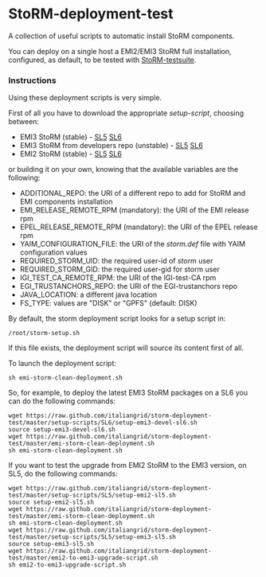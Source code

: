 StoRM-deployment-test
=====================

A collection of useful scripts to automatic install StoRM components.

You can deploy on a single host a EMI2/EMI3 StoRM full installation, configured, as default, to be tested with [StoRM-testsuite](https://github.com/italiangrid/storm-testsuite).

### Instructions

Using these deployment scripts is very simple. 

First of all you have to download the appropriate _setup-script_, choosing between:

* EMI3 StoRM (stable) - [SL5](https://raw.github.com/italiangrid/storm-deployment-test/master/setup-scripts/SL5/setup-emi3-sl5.sh) [SL6](https://raw.github.com/italiangrid/storm-deployment-test/master/setup-scripts/SL6/setup-emi3-sl6.sh)
* EMI3 StoRM from developers repo (unstable) - [SL5](https://raw.github.com/italiangrid/storm-deployment-test/master/setup-scripts/SL5/setup-emi3-devel-sl5.sh) [SL6](https://raw.github.com/italiangrid/storm-deployment-test/master/setup-scripts/SL6/setup-emi3-devel-sl6.sh)
* EMI2 StoRM (stable) - [SL5](https://raw.github.com/italiangrid/storm-deployment-test/master/setup-scripts/SL5/setup-emi2-sl5.sh) [SL6](https://raw.github.com/italiangrid/storm-deployment-test/master/setup-scripts/SL6/setup-emi2-sl6.sh)

or building it on your own, knowing that the available variables are the following:

* ADDITIONAL\_REPO: the URI of a different repo to add for StoRM and EMI components installation
* EMI\_RELEASE\_REMOTE\_RPM (mandatory): the URI of the EMI release rpm
* EPEL\_RELEASE\_REMOTE\_RPM (mandatory): the URI of the EPEL release rpm
* YAIM\_CONFIGURATION\_FILE: the URI of the _storm.def_ file with YAIM configuration values
* REQUIRED\_STORM\_UID: the required user-id of _storm_ user
* REQUIRED\_STORM\_GID: the required user-gid for storm user
* IGI\_TEST\_CA\_REMOTE\_RPM: the URI of the IGI-test-CA rpm
* EGI\_TRUSTANCHORS\_REPO: the URI of the EGI-trustanchors repo
* JAVA\_LOCATION: a different java location
* FS\_TYPE: values are "DISK" or "GPFS" (default: DISK)

By default, the storm deployment script looks for a setup script in:

	/root/storm-setup.sh

If this file exists, the deployment script will source its content first of all.

To launch the deployment script:

	sh emi-storm-clean-deployment.sh
	
So, for example, to deploy the latest EMI3 StoRM packages on a SL6 you can do the following commands:

	wget https://raw.github.com/italiangrid/storm-deployment-test/master/setup-scripts/SL6/setup-emi3-devel-sl6.sh
	source setup-emi3-devel-sl6.sh
	wget https://raw.github.com/italiangrid/storm-deployment-test/master/emi-storm-clean-deployment.sh
	sh emi-storm-clean-deployment.sh
	
If you want to test the upgrade from EMI2 StoRM to the EMI3 version, on SL5, do the following commands:

	wget https://raw.github.com/italiangrid/storm-deployment-test/master/setup-scripts/SL5/setup-emi2-sl5.sh
	source setup-emi2-sl5.sh
	wget https://raw.github.com/italiangrid/storm-deployment-test/master/emi-storm-clean-deployment.sh
	sh emi-storm-clean-deployment.sh
	wget https://raw.github.com/italiangrid/storm-deployment-test/master/setup-scripts/SL5/setup-emi3-sl5.sh
	source setup-emi3-sl5.sh
	wget https://raw.github.com/italiangrid/storm-deployment-test/master/emi2-to-emi3-upgrade-script.sh
	sh emi2-to-emi3-upgrade-script.sh
	

